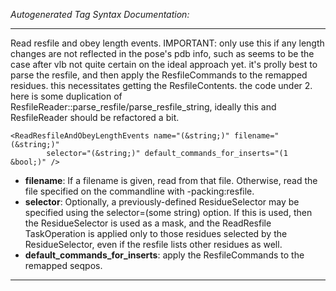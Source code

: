 _Autogenerated Tag Syntax Documentation:_

---
Read resfile and obey length events. IMPORTANT: only use this if any length changes are not reflected in the pose's pdb info, such as seems to be the case after vlb not quite certain on the ideal approach yet. it's prolly best to parse the resfile, and then apply the ResfileCommands to the remapped residues. this necessitates getting the ResfileContents. the code under 2. here is some duplication of ResfileReader::parse_resfile/parse_resfile_string, ideally this and ResfileReader should be refactored a bit.

```
<ReadResfileAndObeyLengthEvents name="(&string;)" filename="(&string;)"
        selector="(&string;)" default_commands_for_inserts="(1 &bool;)" />
```

-   **filename**: If a filename is given, read from that file. Otherwise, read the file specified on the commandline with -packing:resfile.
-   **selector**: Optionally, a previously-defined ResidueSelector may be specified using the selector=(some string) option. If this is used, then the ResidueSelector is used as a mask, and the ReadResfile TaskOperation is applied only to those residues selected by the ResidueSelector, even if the resfile lists other residues as well.
-   **default_commands_for_inserts**: apply the ResfileCommands to the remapped seqpos.

---
